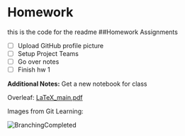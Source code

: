 # Homework
this is the code for the readme 
##Homework Assignments 
- [ ] Upload GitHub profile picture
- [ ] Setup Project Teams
- [ ] Go over notes 
- [ ] Finish hw 1 

**Additional Notes:**
Get a new notebook for class<br />

Overleaf:
[LaTeX_main.pdf](https://github.com/Alex-Anthony/Homework/files/12600984/LaTeX_main.pdf)


Images from Git Learning: <br />

![BranchingCompleted](https://github.com/Alex-Anthony/Homework/assets/123499321/bf97afbf-5526-4d00-83f3-e6f2dd4fa171)

